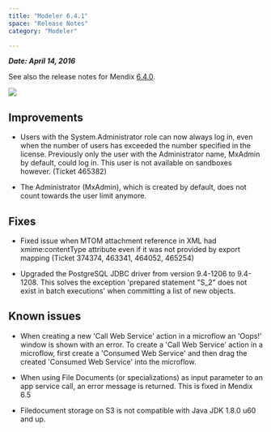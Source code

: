 ```yaml
---
title: "Modeler 6.4.1"
space: "Release Notes"
category: "Modeler"

---
```


***Date: April 14, 2016***

See also the release notes for Mendix [6.4.0](https://world.mendix.com/display/ReleaseNotes/6.4.0).

[![](attachments/12879889/13402533.png)](https://appstore.home.mendix.com/link/modeler/6.4.1)

## Improvements

*   Users with the System.Administrator role can now always log in, even when the number of users has exceeded the number specified in the license. Previously only the user with the Administrator name, MxAdmin by default, could log in. This user is not available on sandboxes however. (Ticket 465382)

*   The Administrator (MxAdmin), which is created by default, does not count towards the user limit anymore.

## Fixes

*   Fixed issue when MTOM attachment reference in XML had xmime:contentType attribute even if it was not provided by export mapping (Ticket 374374, 463341, 464052, 465254)

*   Upgraded the PostgreSQL JDBC driver from version 9.4-1206 to 9.4-1208\. This solves the exception 'prepared statement "S_2" does not exist in batch executions' when committing a list of new objects.

## Known issues

*   When creating a new 'Call Web Service' action in a microflow an 'Oops!' window is shown with an error. To create a 'Call Web Service' action in a microflow, first create a 'Consumed Web Service' and then drag the created 'Consumed Web Service' into the microflow.

*   When using File Documents (or specializations) as input parameter to an app service call, an error message is returned. This is fixed in Mendix 6.5
*   Filedocument storage on S3 is not compatible with Java JDK 1.8.0 u60 and up.